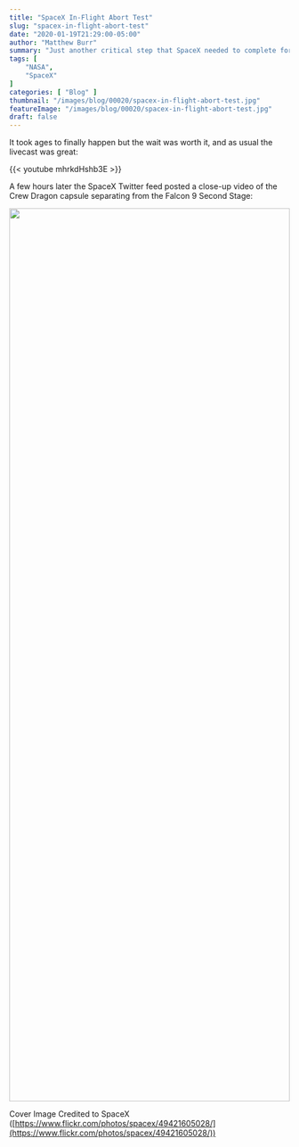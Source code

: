 ```yaml
---
title: "SpaceX In-Flight Abort Test"
slug: "spacex-in-flight-abort-test"
date: "2020-01-19T21:29:00-05:00"
author: "Matthew Burr"
summary: "Just another critical step that SpaceX needed to complete for NASA’s Commercial Crew Program. As usual they nailed the test."
tags: [
    "NASA",
    "SpaceX"
]
categories: [ "Blog" ]
thumbnail: "/images/blog/00020/spacex-in-flight-abort-test.jpg"
featureImage: "/images/blog/00020/spacex-in-flight-abort-test.jpg"
draft: false
---
```


It took ages to finally happen but the wait was worth it, and as usual the livecast was great:

{{< youtube mhrkdHshb3E >}}

A few hours later the SpaceX Twitter feed posted a close-up video of the Crew Dragon capsule separating from the Falcon 9 Second Stage:

<a href="https://twitter.com/SpaceX/status/1218976479150858241?s=20">
<img src="/images/blog/00020/spacex-in-flight-abort-test-tweet.png" width="1100" height="1602" style="width: 100%; max-width: 550px;"/>
</a>

Cover Image Credited to SpaceX ([https://www.flickr.com/photos/spacex/49421605028/](https://www.flickr.com/photos/spacex/49421605028/))
